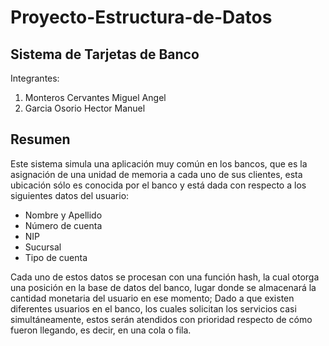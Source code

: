 # Proyecto-Estructura-de-Datos
## **Sistema de Tarjetas de Banco**

Integrantes:

1. Monteros Cervantes Miguel Angel
2. Garcia Osorio Hector Manuel

## Resumen

Este sistema simula una aplicación muy común en los bancos, que es la asignación de una unidad de memoria 
a cada uno de sus clientes, esta ubicación sólo es conocida por el banco 
y está dada con respecto a los siguientes datos del usuario:

- Nombre y Apellido
- Número de cuenta
- NIP
- Sucursal
- Tipo de cuenta

Cada uno de estos datos se procesan con una función hash, la cual otorga una posición en la base de datos del banco, 
lugar donde se almacenará la cantidad monetaria del usuario en ese momento; 
Dado a que existen diferentes usuarios en el banco, los cuales solicitan los servicios casi simultáneamente, 
estos serán atendidos con prioridad respecto de cómo fueron llegando, es decir, en una cola o fila.

